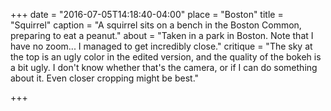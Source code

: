 +++
date = "2016-07-05T14:18:40-04:00"
place = "Boston"
title = "Squirrel"
caption = "A squirrel sits on a bench in the Boston Common, preparing to eat a peanut."
about = "Taken in a park in Boston. Note that I have no zoom... I managed to get incredibly close."
critique = "The sky at the top is an ugly color in the edited version, and the quality of the bokeh is a bit ugly. I don't know whether that's the camera, or if I can do something about it. Even closer cropping might be best."

+++

